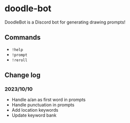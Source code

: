 # doodle-bot
DoodleBot is a Discord bot for generating drawing prompts!

## Commands
- `!help`
- `!prompt`
- `!reroll`

## Change log
### 2023/10/10
- Handle a/an as first word in prompts
- Handle punctuation in prompts
- Add location keywords
- Update keyword bank

